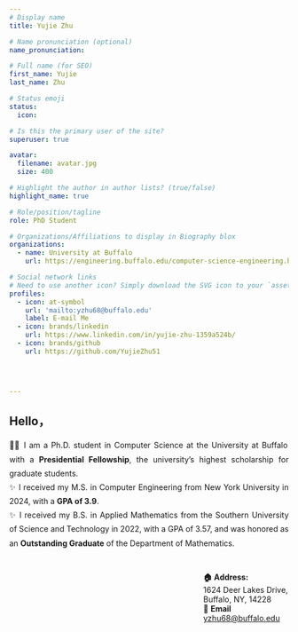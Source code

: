 ```yaml
---
# Display name
title: Yujie Zhu

# Name pronunciation (optional)
name_pronunciation: 

# Full name (for SEO)
first_name: Yujie
last_name: Zhu

# Status emoji
status:
  icon: 

# Is this the primary user of the site?
superuser: true

avatar:
  filename: avatar.jpg
  size: 400

# Highlight the author in author lists? (true/false)
highlight_name: true

# Role/position/tagline
role: PhD Student

# Organizations/Affiliations to display in Biography blox
organizations:
  - name: University at Buffalo
    url: https://engineering.buffalo.edu/computer-science-engineering.html

# Social network links
# Need to use another icon? Simply download the SVG icon to your `assets/media/icons/` folder.
profiles:
  - icon: at-symbol
    url: 'mailto:yzhu68@buffalo.edu'
    label: E-mail Me
  - icon: brands/linkedin
    url: https://www.linkedin.com/in/yujie-zhu-1359a524b/
  - icon: brands/github
    url: https://github.com/YujieZhu51



  
---
```


## Hello，
<div style="text-align: justify; line-height: 1.8;">
🧑‍💻
I am a Ph.D. student in Computer Science at the University at Buffalo with a <strong>Presidential Fellowship</strong>, the university’s highest scholarship for graduate students.
<br>
✨
I received my M.S. in Computer Engineering from New York University in 2024, with a <strong>GPA of 3.9</strong>.
<br>
✨
I received my B.S. in Applied Mathematics from the Southern University of Science and Technology in 2022, with a GPA of 3.57, and was honored as an <strong>Outstanding Graduate</strong> of the Department of Mathematics.
<br>
<br>
</div>


<span style="margin-left: 25em;"> **🏠 Address:**  
<span style="margin-left: 25em;"> 1624 Deer Lakes Drive,
<br>
<span style="margin-left: 25em;"> Buffalo, NY, 14228
<br>
<span style="margin-left: 25em;"> 📧 **Email**  
<span style="margin-left: 25em;"> yzhu68@buffalo.edu
